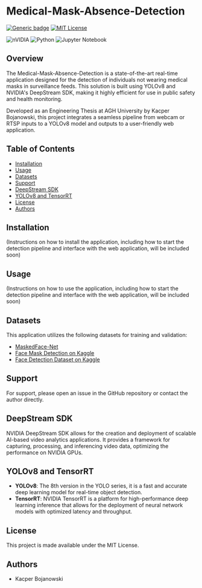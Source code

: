 # Medical-Mask-Absence-Detection

[![Generic badge](https://img.shields.io/badge/version-1.0.0-green.svg)](https://shields.io/)
[![MIT License](https://img.shields.io/badge/license-MIT-blue.svg)](LICENSE) 

![nVIDIA](https://img.shields.io/badge/nVIDIA-%2376B900.svg?style=for-the-badge&logo=nVIDIA&logoColor=white)
![Python](https://img.shields.io/badge/python-3670A0?style=for-the-badge&logo=python&logoColor=ffdd54)
![Jupyter Notebook](https://img.shields.io/badge/jupyter-%23FA0F00.svg?style=for-the-badge&logo=jupyter&logoColor=white)

## Overview
The Medical-Mask-Absence-Detection is a state-of-the-art real-time application designed for the detection of individuals not wearing medical masks in surveillance feeds. This solution is built using YOLOv8 and NVIDIA's DeepStream SDK, making it highly efficient for use in public safety and health monitoring.

Developed as an Engineering Thesis at AGH University by Kacper Bojanowski, this project integrates a seamless pipeline from webcam or RTSP inputs to a YOLOv8 model and outputs to a user-friendly web application.

## Table of Contents
- [Installation](#installation)
- [Usage](#usage)
- [Datasets](#datasets)
- [Support](#support)
- [DeepStream SDK](#deepstream-sdk)
- [YOLOv8 and TensorRT](#yolov8-and-tensorrt)
- [License](#license)
- [Authors](#authors)

## Installation
(Instructions on how to install the application, including how to start the detection pipeline and interface with the web application, will be included soon)

## Usage
(Instructions on how to use the application, including how to start the detection pipeline and interface with the web application, will be included soon)

## Datasets
This application utilizes the following datasets for training and validation:
- [MaskedFace-Net](https://github.com/cabani/MaskedFace-Net)
- [Face Mask Detection on Kaggle](https://www.kaggle.com/datasets/andrewmvd/face-mask-detection)
- [Face Detection Dataset on Kaggle](https://www.kaggle.com/datasets/fareselmenshawii/face-detection-dataset)

## Support
For support, please open an issue in the GitHub repository or contact the author directly.

## DeepStream SDK
NVIDIA DeepStream SDK allows for the creation and deployment of scalable AI-based video analytics applications. It provides a framework for capturing, processing, and inferencing video data, optimizing the performance on NVIDIA GPUs.

## YOLOv8 and TensorRT
- **YOLOv8**: The 8th version in the YOLO series, it is a fast and accurate deep learning model for real-time object detection.
- **TensorRT**: NVIDIA TensorRT is a platform for high-performance deep learning inference that allows for the deployment of neural network models with optimized latency and throughput.

## License
This project is made available under the MIT License.

## Authors
- Kacper Bojanowski
